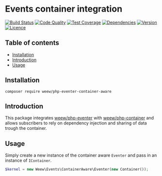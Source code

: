 # Events container integration

[![Build Status](https://img.shields.io/travis/weew/php-eventer-container-aware.svg)](https://travis-ci.org/weew/php-eventer-container-aware)
[![Code Quality](https://img.shields.io/scrutinizer/g/weew/php-eventer-container-aware.svg)](https://scrutinizer-ci.com/g/weew/php-eventer-container-aware)
[![Test Coverage](https://img.shields.io/coveralls/weew/php-eventer-container-aware.svg)](https://coveralls.io/github/weew/php-eventer-container-aware)
[![Dependencies](https://img.shields.io/versioneye/d/php/weew:php-eventer-container-aware.svg)](https://versioneye.com/php/weew:php-eventer-container-aware)
[![Version](https://img.shields.io/packagist/v/weew/php-eventer-container-aware.svg)](https://packagist.org/packages/weew/php-eventer-container-aware)
[![Licence](https://img.shields.io/packagist/l/weew/php-eventer-container-aware.svg)](https://packagist.org/packages/weew/php-eventer-container-aware)

## Table of contents

- [Installation](#installation)
- [Introduction](#introduction)
- [Usage](#usage)

## Installation

`composer require weew/php-eventer-container-aware`

## Introduction

This package integrates [weew/php-eventer](https://github.com/weew/php-eventer) with [weew/php-container](https://github.com/weew/php-container) and allows subscribers to rely on dependency injection and sharing of data trough the container.

## Usage

Simply create a new instance of the container aware `Eventer` and pass in an instance of `IContainer`.

```php
$kernel = new Weew\Events\ContainerAware\Eventer(new Container());
```
